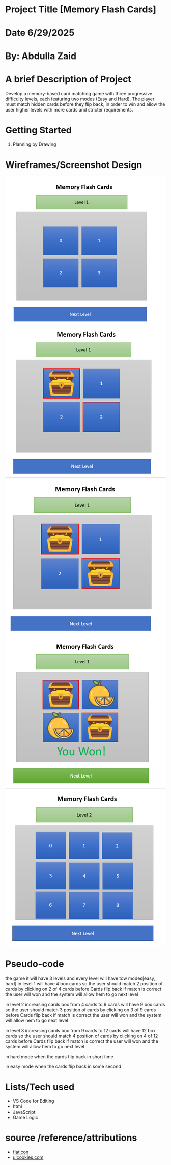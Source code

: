 # Project Title [Memory Flash Cards]

# Date 6/29/2025

# By: Abdulla Zaid

# A brief Description of Project

Develop a memory-based card matching game with three progressive difficulty levels, each featuring two modes (Easy and Hard). The player must match hidden cards before they flip back, in order to win and allow the user higher levels with more cards and stricter requirements.

# Getting Started

1. Planning by Drawing

# Wireframes/Screenshot Design

![image](./images/Screenshot-1.png)
![image](./images/Screenshot-2.png)
![image](./images/Screenshot-3.png)
![image](./images/Screenshot-4.png)
![image](./images/Screenshot-5.png)

# Pseudo-code

the game it will have 3 levels and every level will have tow modes[easy, hard]
in level 1 will have 4 box cards so the user should match 2 position of cards by clicking on 2 of 4 cards before Cards flip back if match is correct the user will won and the system will allow hem to go next level

in level 2 increasing cards box from 4 cards to 9 cards will have 9 box cards so the user should match 3 position of cards by clicking on 3 of 9 cards before Cards flip back if match is correct the user will won and the system will allow hem to go next level

in level 3 increasing cards box from 9 cards to 12 cards will have 12 box cards so the user should match 4 position of cards by clicking on 4 of 12 cards before Cards flip back if match is correct the user will won and the system will allow hem to go next level

in hard mode when the cards flip back in short time

in easy mode when the cards flip back in some second

# Lists/Tech used

- VS Code for Editing
- html
- JavaScript
- Game Logic

# source /reference/attributions

- [flaticon](https://www.flaticon.com/)
- [uicookies.com](https://codepen.io/chris22smith/pen/dOOrOP)
